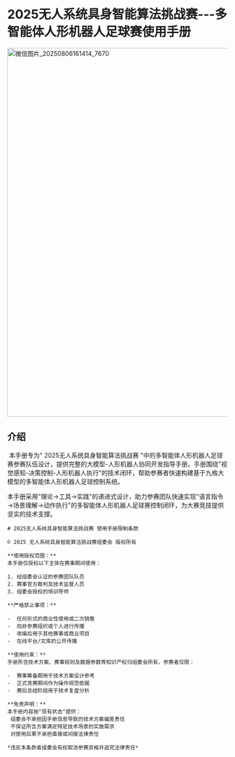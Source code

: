 # 2025无人系统具身智能算法挑战赛---多智能体人形机器人足球赛使用手册







<img width="842" height="842" alt="微信图片_20250806161414_7670" src="https://github.com/user-attachments/assets/0717791b-e011-4238-80dd-a1210c9f6b0a" />
















## 介绍

​		本手册专为" 2025无人系统具身智能算法挑战赛 "中的多智能体人形机器人足球赛参赛队伍设计，提供完整的大模型-人形机器人协同开发指导手册。手册围绕"视觉感知-决策控制-人形机器人执行"的技术闭环，帮助参赛者快速构建基于九格大模型的多智能体人形机器人足球控制系统。

​		本手册采用"理论→工具→实践"的递进式设计，助力参赛团队快速实现"语言指令→场景理解→动作执行"的多智能体人形机器人足球赛控制闭环，为大赛竞技提供坚实的技术支撑。

```
# 2025无人系统具身智能算法挑战赛 使用手册限制条款

© 2025 无人系统具身智能算法挑战赛组委会 版权所有

**使用授权范围：**  
本手册仅授权以下主体在赛事期间使用：

1. 经组委会认证的参赛团队队员
2. 赛事官方裁判及技术监督人员
3. 组委会授权的培训导师

**严格禁止事项：**  

-  任何形式的商业性使用或二次销售  
-  向非参赛组织或个人进行传播  
-  改编后用于其他赛事或商业项目  
-  在线平台/文库的公开传播  

**使用约束：**  
手册所含技术方案、赛事规则及数据参数等知识产权归组委会所有，参赛者仅限：

-  赛事筹备期用于技术方案设计参考
-  正式竞赛期间作为操作规范依据
-  赛后总结阶段用于技术复盘分析

**免责声明：**  
本手册内容按"现有状态"提供：
 组委会不承担因手册信息导致的技术方案偏差责任  
 不保证所含方案满足特定技术场景的实施需求  
 对使用后果不承担直接或间接法律责任  

*违反本条款者组委会有权取消参赛资格并追究法律责任*
```



